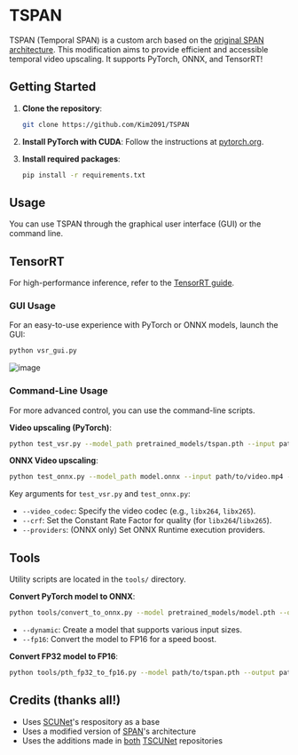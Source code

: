 # TSPAN
TSPAN (Temporal SPAN) is a custom arch based on the [original SPAN architecture](https://github.com/hongyuanyu/SPAN). This modification aims to provide efficient and accessible temporal video upscaling. It supports PyTorch, ONNX, and TensorRT!

## Getting Started

1.  **Clone the repository**:
    ```bash
    git clone https://github.com/Kim2091/TSPAN
    ```

2.  **Install PyTorch with CUDA**:
    Follow the instructions at [pytorch.org](https://pytorch.org/get-started/locally/).

3.  **Install required packages**:
    ```bash
    pip install -r requirements.txt
    ```

## Usage

You can use TSPAN through the graphical user interface (GUI) or the command line.

## TensorRT

For high-performance inference, refer to the [TensorRT guide](tensorrt/README.md).

### GUI Usage

For an easy-to-use experience with PyTorch or ONNX models, launch the GUI:

```bash
python vsr_gui.py
```

![image](https://github.com/user-attachments/assets/f750d416-1d25-499f-a4d7-d48488ba5811)

### Command-Line Usage

For more advanced control, you can use the command-line scripts.

**Video upscaling (PyTorch)**:
```bash
python test_vsr.py --model_path pretrained_models/tspan.pth --input path/to/video.mp4 --output path/to/output.mp4
```

**ONNX Video upscaling**:
```bash
python test_onnx.py --model_path model.onnx --input path/to/video.mp4 --output path/to/output.mp4
```

Key arguments for `test_vsr.py` and `test_onnx.py`:
-   `--video_codec`: Specify the video codec (e.g., `libx264`, `libx265`).
-   `--crf`: Set the Constant Rate Factor for quality (for `libx264`/`libx265`).
-   `--providers`: (ONNX only) Set ONNX Runtime execution providers.

## Tools

Utility scripts are located in the `tools/` directory.

**Convert PyTorch model to ONNX**:
```bash
python tools/convert_to_onnx.py --model pretrained_models/model.pth --output model.onnx
```
-   `--dynamic`: Create a model that supports various input sizes.
-   `--fp16`: Convert the model to FP16 for a speed boost.

**Convert FP32 model to FP16**:
```bash
python tools/pth_fp32_to_fp16.py --model path/to/tspan.pth --output path/to/output.pth
```

## Credits (thanks all!)
- Uses [SCUNet](https://github.com/aaf6aa/SCUNet)'s respository as a base
- Uses a modified version of [SPAN](https://github.com/hongyuanyu/SPAN)'s architecture
- Uses the additions made in [both](https://github.com/aaf6aa/SCUNet) [TSCUNet](https://github.com/Kim2091/TSCUNet) repositories



